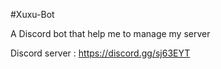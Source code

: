 #Xuxu-Bot

A Discord bot that help me to manage my server

Discord server : https://discord.gg/sj63EYT


